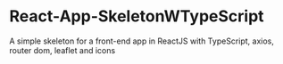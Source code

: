 # React-App-SkeletonWTypeScript
A simple skeleton for a front-end app in ReactJS with TypeScript, axios, router dom, leaflet and icons
